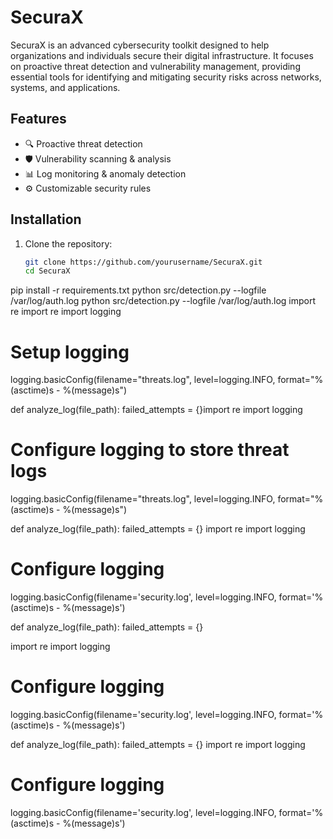 # SecuraX

SecuraX is an advanced cybersecurity toolkit designed to help organizations and individuals secure their digital infrastructure. It focuses on proactive threat detection and vulnerability management, providing essential tools for identifying and mitigating security risks across networks, systems, and applications.

## Features
- 🔍 Proactive threat detection
- 🛡️ Vulnerability scanning & analysis
- 📊 Log monitoring & anomaly detection
- ⚙️ Customizable security rules

## Installation
1. Clone the repository:
   ```bash
   git clone https://github.com/yourusername/SecuraX.git
   cd SecuraX
pip install -r requirements.txt
python src/detection.py --logfile /var/log/auth.log
python src/detection.py --logfile /var/log/auth.log
import re
import re
import logging

# Setup logging
logging.basicConfig(filename="threats.log", level=logging.INFO, format="%(asctime)s - %(message)s")

def analyze_log(file_path):
    failed_attempts = {}import re
import logging

# Configure logging to store threat logs
logging.basicConfig(filename="threats.log",
                    level=logging.INFO,
                    format="%(asctime)s - %(message)s")

def analyze_log(file_path):
    failed_attempts = {}
import re
import logging

# Configure logging
logging.basicConfig(filename='security.log', level=logging.INFO, format='%(asctime)s - %(message)s')

def analyze_log(file_path):
    failed_attempts = {}

import re
import logging

# Configure logging
logging.basicConfig(filename='security.log', level=logging.INFO, format='%(asctime)s - %(message)s')

def analyze_log(file_path):
    failed_attempts = {}
import re
import logging

# Configure logging
logging.basicConfig(filename='security.log', level=logging.INFO, format='%(asctime)s - %(message)s')